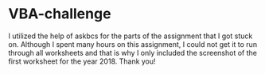 # VBA-challenge
I utilized the help of askbcs for the parts of the assignment that I got stuck on.
Although I spent many hours on this assignment, I could not get it to run through all worksheets and that is why I only included the screenshot of the first worksheet for the year 2018.
Thank you! 
